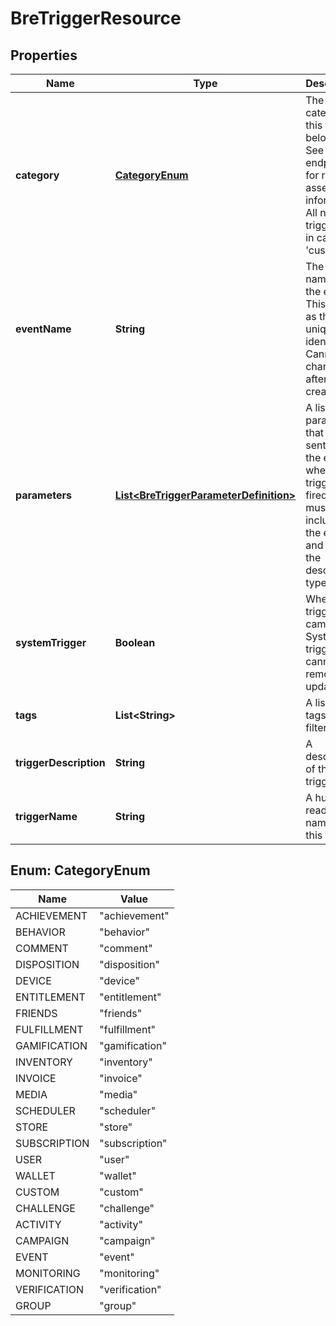 
# BreTriggerResource

## Properties
Name | Type | Description | Notes
------------ | ------------- | ------------- | -------------
**category** | [**CategoryEnum**](#CategoryEnum) | The category this trigger belongs to. See endpoints for related asset information. All new triggers are in category &#39;custom&#39; |  [optional]
**eventName** | **String** | The unique name for the event. This serves as the unique identifier. Cannot be changed after creation | 
**parameters** | [**List&lt;BreTriggerParameterDefinition&gt;**](BreTriggerParameterDefinition.md) | A list of parameters that will be sent with the event when the trigger is fired. These must be included in the event and match the described types |  [optional]
**systemTrigger** | **Boolean** | Where this trigger came from. System triggers cannot be removed or updated |  [optional]
**tags** | **List&lt;String&gt;** | A list of tags for filtering |  [optional]
**triggerDescription** | **String** | A description of the trigger | 
**triggerName** | **String** | A human readable name for this trigger | 


<a name="CategoryEnum"></a>
## Enum: CategoryEnum
Name | Value
---- | -----
ACHIEVEMENT | &quot;achievement&quot;
BEHAVIOR | &quot;behavior&quot;
COMMENT | &quot;comment&quot;
DISPOSITION | &quot;disposition&quot;
DEVICE | &quot;device&quot;
ENTITLEMENT | &quot;entitlement&quot;
FRIENDS | &quot;friends&quot;
FULFILLMENT | &quot;fulfillment&quot;
GAMIFICATION | &quot;gamification&quot;
INVENTORY | &quot;inventory&quot;
INVOICE | &quot;invoice&quot;
MEDIA | &quot;media&quot;
SCHEDULER | &quot;scheduler&quot;
STORE | &quot;store&quot;
SUBSCRIPTION | &quot;subscription&quot;
USER | &quot;user&quot;
WALLET | &quot;wallet&quot;
CUSTOM | &quot;custom&quot;
CHALLENGE | &quot;challenge&quot;
ACTIVITY | &quot;activity&quot;
CAMPAIGN | &quot;campaign&quot;
EVENT | &quot;event&quot;
MONITORING | &quot;monitoring&quot;
VERIFICATION | &quot;verification&quot;
GROUP | &quot;group&quot;



